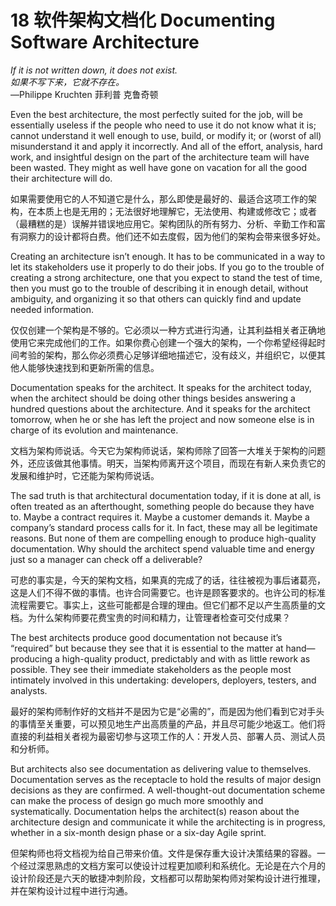 18 软件架构文档化 Documenting Software Architecture
===

_If it is not written down, it does not exist._  
_如果不写下来，它就不存在。_   
—Philippe Kruchten 菲利普 克鲁奇顿

Even the best architecture, the most perfectly suited for the job, will be essentially useless if the people who need to use it do not know what it is; cannot understand it well enough to use, build, or modify it; or (worst of all) misunderstand it and apply it incorrectly. And all of the effort, analysis, hard work, and insightful design on the part of the architecture team will have been wasted. They might as well have gone on vacation for all the good their architecture will do.

如果需要使用它的人不知道它是什么，那么即使是最好的、最适合这项工作的架构，在本质上也是无用的；无法很好地理解它，无法使用、构建或修改它；或者（最糟糕的是）误解并错误地应用它。架构团队的所有努力、分析、辛勤工作和富有洞察力的设计都将白费。他们还不如去度假，因为他们的架构会带来很多好处。

Creating an architecture isn’t enough. It has to be communicated in a way to let its stakeholders use it properly to do their jobs. If you go to the trouble of creating a strong architecture, one that you expect to stand the test of time, then you must go to the trouble of describing it in enough detail, without ambiguity, and organizing it so that others can quickly find and update needed information.

仅仅创建一个架构是不够的。它必须以一种方式进行沟通，让其利益相关者正确地使用它来完成他们的工作。如果你费心创建一个强大的架构，一个你希望经得起时间考验的架构，那么你必须费心足够详细地描述它，没有歧义，并组织它，以便其他人能够快速找到和更新所需的信息。

Documentation speaks for the architect. It speaks for the architect today, when the architect should be doing other things besides answering a hundred questions about the architecture. And it speaks for the architect tomorrow, when he or she has left the project and now someone else is in charge of its evolution and maintenance.

文档为架构师说话。今天它为架构师说话，架构师除了回答一大堆关于架构的问题外，还应该做其他事情。明天，当架构师离开这个项目，而现在有新人来负责它的发展和维护时，它还能为架构师说话。

The sad truth is that architectural documentation today, if it is done at all, is often treated as an afterthought, something people do because they have to. Maybe a contract requires it. Maybe a customer demands it. Maybe a company’s standard process calls for it. In fact, these may all be legitimate reasons. But none of them are compelling enough to produce high-quality documentation. Why should the architect spend valuable time and energy just so a manager can check off a deliverable?

可悲的事实是，今天的架构文档，如果真的完成了的话，往往被视为事后诸葛亮，这是人们不得不做的事情。也许合同需要它。也许是顾客要求的。也许公司的标准流程需要它。事实上，这些可能都是合理的理由。但它们都不足以产生高质量的文档。为什么架构师要花费宝贵的时间和精力，让管理者检查可交付成果？

The best architects produce good documentation not because it’s “required” but because they see that it is essential to the matter at hand—producing a high-quality product, predictably and with as little rework as possible. They see their immediate stakeholders as the people most intimately involved in this undertaking: developers, deployers, testers, and analysts.

最好的架构师制作好的文档并不是因为它是“必需的”，而是因为他们看到它对手头的事情至关重要，可以预见地生产出高质量的产品，并且尽可能少地返工。他们将直接的利益相关者视为最密切参与这项工作的人：开发人员、部署人员、测试人员和分析师。

But architects also see documentation as delivering value to themselves. Documentation serves as the receptacle to hold the results of major design decisions as they are confirmed. A well-thought-out documentation scheme can make the process of design go much more smoothly and systematically. Documentation helps the architect(s) reason about the architecture design and communicate it while the architecting is in progress, whether in a six-month design phase or a six-day Agile sprint.

但架构师也将文档视为给自己带来价值。文件是保存重大设计决策结果的容器。一个经过深思熟虑的文档方案可以使设计过程更加顺利和系统化。无论是在六个月的设计阶段还是六天的敏捷冲刺阶段，文档都可以帮助架构师对架构设计进行推理，并在架构设计过程中进行沟通。
